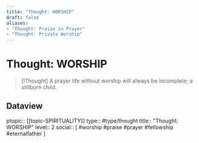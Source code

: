 ```yaml
---
title: "Thought: WORSHIP"
draft: false
aliases:
- "Thought: Praise in Prayer"
- "Thought: Private Worship"
---
```

# Thought: WORSHIP
> [!Thought]
> A prayer life without worship will always be incomplete; a stillborn child.

## Dataview
ptopic:: [[topic-SPIRITUALITY]]
type:: #type/thought
title:: "Thought: WORSHIP"
level:: 2
social:: [ #worship #praise #prayer #fellowship #eternalfather ]